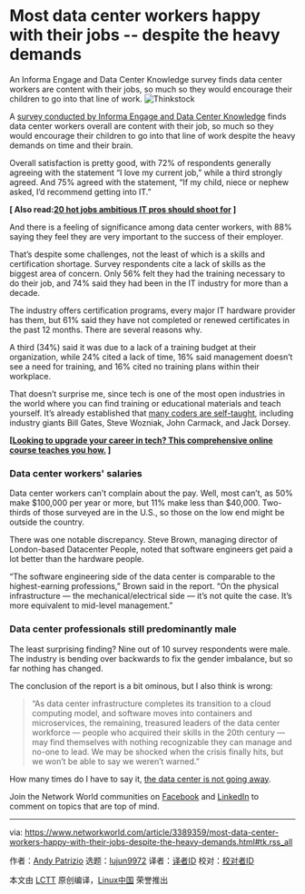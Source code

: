 [#]: collector: (lujun9972)
[#]: translator: (arrowfeng)
[#]: reviewer: ( )
[#]: publisher: ( )
[#]: url: ( )
[#]: subject: (Most data center workers happy with their jobs -- despite the heavy demands)
[#]: via: (https://www.networkworld.com/article/3389359/most-data-center-workers-happy-with-their-jobs-despite-the-heavy-demands.html#tk.rss_all)
[#]: author: (Andy Patrizio https://www.networkworld.com/author/Andy-Patrizio/)

Most data center workers happy with their jobs -- despite the heavy demands
======
An Informa Engage and Data Center Knowledge survey finds data center workers are content with their jobs, so much so they would encourage their children to go into that line of work.
![Thinkstock][1]

A [survey conducted by Informa Engage and Data Center Knowledge][2] finds data center workers overall are content with their job, so much so they would encourage their children to go into that line of work despite the heavy demands on time and their brain.

Overall satisfaction is pretty good, with 72% of respondents generally agreeing with the statement “I love my current job,” while a third strongly agreed. And 75% agreed with the statement, “If my child, niece or nephew asked, I’d recommend getting into IT.”

**[ Also read:[20 hot jobs ambitious IT pros should shoot for][3] ]**

And there is a feeling of significance among data center workers, with 88% saying they feel they are very important to the success of their employer.

That’s despite some challenges, not the least of which is a skills and certification shortage. Survey respondents cite a lack of skills as the biggest area of concern. Only 56% felt they had the training necessary to do their job, and 74% said they had been in the IT industry for more than a decade.

The industry offers certification programs, every major IT hardware provider has them, but 61% said they have not completed or renewed certificates in the past 12 months. There are several reasons why.

A third (34%) said it was due to a lack of a training budget at their organization, while 24% cited a lack of time, 16% said management doesn’t see a need for training, and 16% cited no training plans within their workplace.

That doesn’t surprise me, since tech is one of the most open industries in the world where you can find training or educational materials and teach yourself. It’s already established that [many coders are self-taught][4], including industry giants Bill Gates, Steve Wozniak, John Carmack, and Jack Dorsey.

**[[Looking to upgrade your career in tech? This comprehensive online course teaches you how.][5] ]**

### Data center workers' salaries

Data center workers can’t complain about the pay. Well, most can’t, as 50% make $100,000 per year or more, but 11% make less than $40,000. Two-thirds of those surveyed are in the U.S., so those on the low end might be outside the country.

There was one notable discrepancy. Steve Brown, managing director of London-based Datacenter People, noted that software engineers get paid a lot better than the hardware people.

“The software engineering side of the data center is comparable to the highest-earning professions,” Brown said in the report. “On the physical infrastructure — the mechanical/electrical side — it’s not quite the case. It’s more equivalent to mid-level management.”

### Data center professionals still predominantly male

The least surprising finding? Nine out of 10 survey respondents were male. The industry is bending over backwards to fix the gender imbalance, but so far nothing has changed.

The conclusion of the report is a bit ominous, but I also think is wrong:

> “As data center infrastructure completes its transition to a cloud computing model, and software moves into containers and microservices, the remaining, treasured leaders of the data center workforce — people who acquired their skills in the 20th century — may find themselves with nothing recognizable they can manage and no-one to lead. We may be shocked when the crisis finally hits, but we won’t be able to say we weren’t warned.”

How many times do I have to say it, [the data center is not going away][6].

Join the Network World communities on [Facebook][7] and [LinkedIn][8] to comment on topics that are top of mind.

--------------------------------------------------------------------------------

via: https://www.networkworld.com/article/3389359/most-data-center-workers-happy-with-their-jobs-despite-the-heavy-demands.html#tk.rss_all

作者：[Andy Patrizio][a]
选题：[lujun9972][b]
译者：[译者ID](https://github.com/译者ID)
校对：[校对者ID](https://github.com/校对者ID)

本文由 [LCTT](https://github.com/LCTT/TranslateProject) 原创编译，[Linux中国](https://linux.cn/) 荣誉推出

[a]: https://www.networkworld.com/author/Andy-Patrizio/
[b]: https://github.com/lujun9972
[1]: https://images.idgesg.net/images/article/2018/02/data_center_thinkstock_879720438-100749725-large.jpg
[2]: https://informa.tradepub.com/c/pubRD.mpl?sr=oc&_t=oc:&qf=w_dats04&ch=datacenterkids
[3]: https://www.networkworld.com/article/3276025/20-hot-jobs-ambitious-it-pros-should-shoot-for.html
[4]: https://www.networkworld.com/article/3046178/survey-finds-most-coders-are-self-taught.html
[5]: https://pluralsight.pxf.io/c/321564/424552/7490?u=https%3A%2F%2Fwww.pluralsight.com%2Fpaths%2Fupgrading-your-technology-career
[6]: https://www.networkworld.com/article/3289509/two-studies-show-the-data-center-is-thriving-instead-of-dying.html
[7]: https://www.facebook.com/NetworkWorld/
[8]: https://www.linkedin.com/company/network-world

